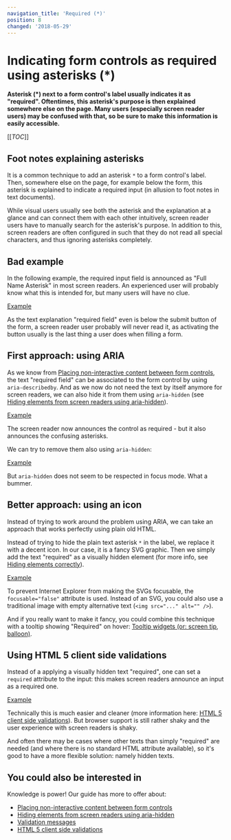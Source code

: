 ```yaml
---
navigation_title: 'Required (*)'
position: 8
changed: '2018-05-29'
---
```


# Indicating form controls as required using asterisks (\*)

**Asterisk (\*) next to a form control's label usually indicates it as "required". Oftentimes, this asterisk's purpose is then explained somewhere else on the page. Many users (especially screen reader users) may be confused with that, so be sure to make this information is easily accessible.**

[[_TOC_]]

## Foot notes explaining asterisks

It is a common technique to add an asterisk `*` to a form control's label. Then, somewhere else on the page, for example below the form, this asterisk is explained to indicate a required input (in allusion to foot notes in text documents).

While visual users usually see both the asterisk and the explanation at a glance and can connect them with each other intuitively, screen reader users have to manually search for the asterisk's purpose. In addition to this, screen readers are often configured in such that they do not read all special characters, and thus ignoring asterisks completely.

## Bad example

In the following example, the required input field is announced as "Full Name Asterisk" in most screen readers. An experienced user will probably know what this is intended for, but many users will have no clue.

[Example](_examples/required-input-with-asterisk)

As the text explanation "required field" even is below the submit button of the form, a screen reader user probably will never read it, as activating the button usually is the last thing a user does when filling a form.

## First approach: using ARIA

As we know from [Placing non-interactive content between form controls](/examples/forms/non-interactive-content), the text "required field" can be associated to the form control by using `aria-describedby`. And as we now do not need the text by itself anymore for screen readers, we can also hide it from them using `aria-hidden` (see [Hiding elements from screen readers using aria-hidden](/examples/hiding-elements/from-screen-readers)).

[Example](_examples/required-input-with-asterisk-and-aria)

The screen reader now announces the control as required - but it also announces the confusing asterisks.

We can try to remove them also using `aria-hidden`:

[Example](_examples/required-input-with-hidden-asterisks-and-aria)

But `aria-hidden` does not seem to be respected in focus mode. What a bummer.

## Better approach: using an icon

Instead of trying to work around the problem using ARIA, we can take an approach that works perfectly using plain old HTML.

Instead of trying to hide the plain text asterisk `*` in the label, we replace it with a decent icon. In our case, it is a fancy SVG graphic. Then we simply add the text "required" as a visually hidden element (for more info, see [Hiding elements correctly](/examples/hiding-elements)).

[Example](_examples/required-input-with-asterisks-as-icons)

To prevent Internet Explorer from making the SVGs focusable, the `focusable="false"` attribute is used. Instead of an SVG, you could also use a traditional image with empty alternative text (`<img src="..." alt="" />`).

And if you really want to make it fancy, you could combine this technique with a tooltip showing "Required" on hover: [Tooltip widgets (or: screen tip, balloon)](/examples/widgets/tooltips).

## Using HTML 5 client side validations

Instead of a applying a visually hidden text "required", one can set a `required` attribute to the input: this makes screen readers announce an input as a required one.

[Example](_examples/required-inputs-with-html-5)

Technically this is much easier and cleaner (more information here: [HTML 5 client side validations](/examples/forms/html-5-validations)). But browser support is still rather shaky and the user experience with screen readers is shaky.

And often there may be cases where other texts than simply "required" are needed (and where there is no standard HTML attribute available), so it's good to have a more flexible solution: namely hidden texts.

## You could also be interested in

Knowledge is power! Our guide has more to offer about:

- [Placing non-interactive content between form controls](/examples/forms/non-interactive-content)
- [Hiding elements from screen readers using aria-hidden](/examples/sensible-aria-usage/hidden/)
- [Validation messages](/examples/forms/validation-messages)
- [HTML 5 client side validations](/examples/forms/html-5-validations)
